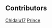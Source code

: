 ## Contributors

[Chidalu17](https://github.com/Chidalu17)
[Prince](https://github.com/OkekePrince1)
